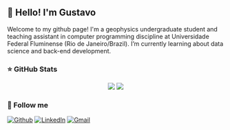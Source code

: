 ## 👋 Hello! I'm Gustavo

Welcome to my github page! I'm a geophysics undergraduate student and teaching assistant in computer programming discipline at Universidade Federal Fluminense (Rio de Janeiro/Brazil). I’m currently learning about data science and back-end development.

### ⭐ GitHub Stats

<p align = "center">
  <img src = "https://github-readme-stats.vercel.app/api?username=gdssouza&show_icons=true&theme=blue-green">
  <!-- a API "Most Used Languages" não calcula de forma justa o uso do Jupyter. Então, como os autores ainda não trouxeram uma solução até o momento, estou excluindo do cálculo os repositórios com arquivos .ipynb -->
  <img src = "https://github-readme-stats.vercel.app/api/top-langs/?username=gdssouza&langs_count=10&theme=blue-green&exclude_repo=VSS_prediction,IGRF_n_diurnalVariation">
</p>

### 👯 Follow me

[![Github](https://img.shields.io/badge/-Github-000?style=for-the-badge&logo=Github&logoColor=white)](https://github.com/gdssouza)
[![LinkedIn](https://img.shields.io/badge/-linkedin-%230077B5.svg?&style=for-the-badge&logo=linkedin&logoColor=white)](https://www.linkedin.com/in/gdssouza/)
[![Gmail](https://img.shields.io/badge/-Gmail-c14438?style=for-the-badge&logo=Gmail&logoColor=white)](mailto:gdssouza@id.uff.br)

<!--
**gdssouza/gdssouza** is a ✨ _special_ ✨ repository because its `README.md` (this file) appears on your GitHub profile.

Here are some ideas to get you started:

- 🔭 I’m currently working on ...
- 🌱 I’m currently learning ...
- 👯 I’m looking to collaborate on ...
- 🤔 I’m looking for help with ...
- 💬 Ask me about ...
- 📫 How to reach me: ...
- 😄 Pronouns: ...
- ⚡ Fun fact: ...
-->

